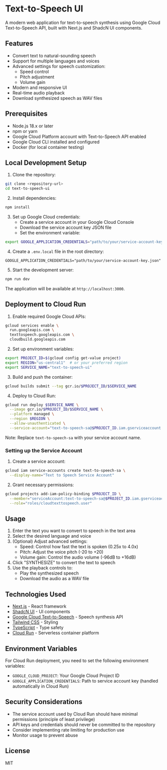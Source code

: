 # Text-to-Speech UI

A modern web application for text-to-speech synthesis using Google Cloud Text-to-Speech API, built with Next.js and ShadcN UI components.

## Features

- Convert text to natural-sounding speech
- Support for multiple languages and voices
- Advanced settings for speech customization:
  - Speed control
  - Pitch adjustment
  - Volume gain
- Modern and responsive UI
- Real-time audio playback
- Download synthesized speech as WAV files

## Prerequisites

- Node.js 18.x or later
- npm or yarn
- Google Cloud Platform account with Text-to-Speech API enabled
- Google Cloud CLI installed and configured
- Docker (for local container testing)

## Local Development Setup

1. Clone the repository:

```bash
git clone <repository-url>
cd text-to-speech-ui
```

2. Install dependencies:

```bash
npm install
```

3. Set up Google Cloud credentials:
   - Create a service account in your Google Cloud Console
   - Download the service account key JSON file
   - Set the environment variable:

```bash
export GOOGLE_APPLICATION_CREDENTIALS="path/to/your/service-account-key.json"
```

4. Create a `.env.local` file in the root directory:

```
GOOGLE_APPLICATION_CREDENTIALS="path/to/your/service-account-key.json"
```

5. Start the development server:

```bash
npm run dev
```

The application will be available at `http://localhost:3000`.

## Deployment to Cloud Run

1. Enable required Google Cloud APIs:

```bash
gcloud services enable \
  run.googleapis.com \
  texttospeech.googleapis.com \
  cloudbuild.googleapis.com
```

2. Set up environment variables:

```bash
export PROJECT_ID=$(gcloud config get-value project)
export REGION="us-central1"  # or your preferred region
export SERVICE_NAME="text-to-speech-ui"
```

3. Build and push the container:

```bash
gcloud builds submit --tag gcr.io/$PROJECT_ID/$SERVICE_NAME
```

4. Deploy to Cloud Run:

```bash
gcloud run deploy $SERVICE_NAME \
  --image gcr.io/$PROJECT_ID/$SERVICE_NAME \
  --platform managed \
  --region $REGION \
  --allow-unauthenticated \
  --service-account="text-to-speech-sa@$PROJECT_ID.iam.gserviceaccount.com"
```

Note: Replace `text-to-speech-sa` with your service account name.

### Setting up the Service Account

1. Create a service account:

```bash
gcloud iam service-accounts create text-to-speech-sa \
  --display-name="Text to Speech Service Account"
```

2. Grant necessary permissions:

```bash
gcloud projects add-iam-policy-binding $PROJECT_ID \
  --member="serviceAccount:text-to-speech-sa@$PROJECT_ID.iam.gserviceaccount.com" \
  --role="roles/cloudtexttospeech.user"
```

## Usage

1. Enter the text you want to convert to speech in the text area
2. Select the desired language and voice
3. (Optional) Adjust advanced settings:
   - Speed: Control how fast the text is spoken (0.25x to 4.0x)
   - Pitch: Adjust the voice pitch (-20 to +20)
   - Volume gain: Control the audio volume (-96dB to +16dB)
4. Click "SYNTHESIZE" to convert the text to speech
5. Use the playback controls to:
   - Play the synthesized speech
   - Download the audio as a WAV file

## Technologies Used

- [Next.js](https://nextjs.org/) - React framework
- [ShadcN UI](https://ui.shadcn.com/) - UI components
- [Google Cloud Text-to-Speech](https://cloud.google.com/text-to-speech) - Speech synthesis API
- [Tailwind CSS](https://tailwindcss.com/) - Styling
- [TypeScript](https://www.typescriptlang.org/) - Type safety
- [Cloud Run](https://cloud.google.com/run) - Serverless container platform

## Environment Variables

For Cloud Run deployment, you need to set the following environment variables:

- `GOOGLE_CLOUD_PROJECT`: Your Google Cloud Project ID
- `GOOGLE_APPLICATION_CREDENTIALS`: Path to service account key (handled automatically in Cloud Run)

## Security Considerations

- The service account used by Cloud Run should have minimal permissions (principle of least privilege)
- API keys and credentials should never be committed to the repository
- Consider implementing rate limiting for production use
- Monitor usage to prevent abuse

## License

MIT
